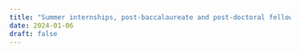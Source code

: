 ```yaml
---
title: "Summer internships, post-baccalaureate and post-doctoral fellowships at CeRAI for 2024"
date: 2024-01-06
draft: false
---
```


